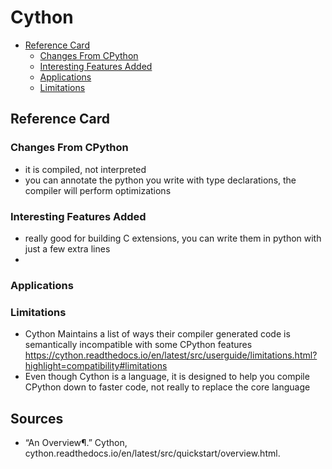 # Cython

<!-- TOC -->
- [Reference Card](#reference-card)
    - [Changes From CPython](#changes-from-cpython)
    - [Interesting Features Added](#interesting-features-added)
    - [Applications](#applications)
    - [Limitations](#limitations)
<!-- /TOC -->

## Reference Card


### Changes From CPython
- it is compiled, not interpreted
- you can annotate the python you write with type declarations, the compiler will perform optimizations

### Interesting Features Added
- really good for building C extensions, you can write them in python with just a few extra lines
- 

### Applications

### Limitations
- Cython Maintains a list of ways their compiler generated code  is semantically incompatible with some CPython features 
	https://cython.readthedocs.io/en/latest/src/userguide/limitations.html?highlight=compatibility#limitations
- Even though Cython is a language, it is designed to help you compile CPython down to faster code, not really to replace the core language

## Sources
- “An Overview¶.” Cython, cython.readthedocs.io/en/latest/src/quickstart/overview.html. 
